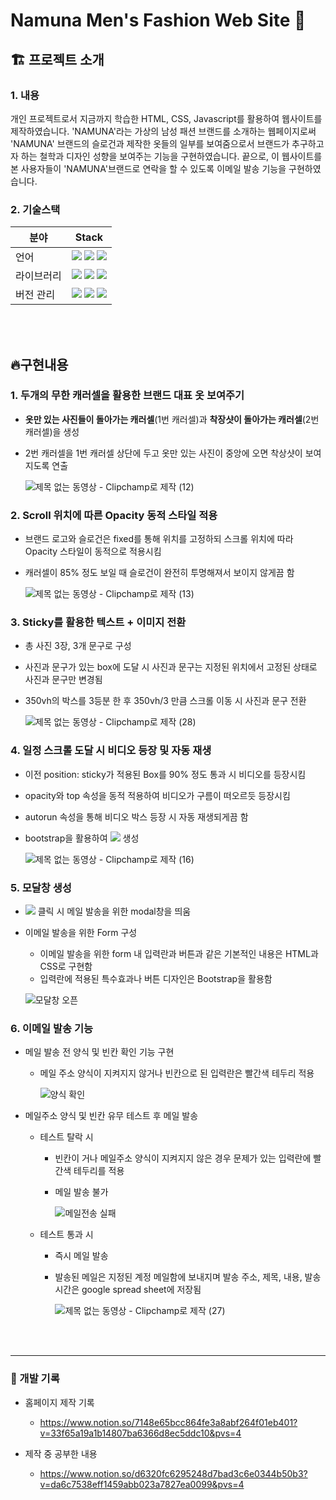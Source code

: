 # Namuna Men's Fashion Web Site 👔

## 🏗️ 프로젝트 소개 
### 1. 내용
개인 프로젝트로서 지금까지 학습한 HTML, CSS, Javascript를 활용하여 웹사이트를 제작하였습니다. 'NAMUNA'라는 가상의 남성 패션 브랜드를 소개하는 웹페이지로써 'NAMUNA' 브랜드의 슬로건과 제작한 옷들의 일부를 보여줌으로서 브랜드가 추구하고자 하는 철학과 디자인 성향을 보여주는 기능을 구현하였습니다. 끝으로, 이 웹사이트를 본 사용자들이 'NAMUNA'브랜드로 연락을 할 수 있도록 이메일 발송 기능을 구현하였습니다.


### 2. 기술스택

| 분야        | Stack  |
| --------------- | ------------------------------------------------------------------------------------------------------------------------------------------------------------------------------------------------------------------------------------------------------------------------------------------------------------------------------------------------------------------------------------------------------------------------------------------------ |
| 언어 | <img src="https://img.shields.io/badge/html-F05132?style=flat&logo=html5&logoColor=white">  <img src="https://img.shields.io/badge/css-F05132?style=flat&logo=css3&logoColor=white"> <img src="https://img.shields.io/badge/Google_Apps_Script-4285F4?style=flat&logo=googleappsscript&logoColor=white"/>||
| 라이브러리 | <img src="https://img.shields.io/badge/bootstrap-7952B3?style=flat&logo=bootstrap&logoColor=white"/> <img src="https://img.shields.io/badge/jquery-0769AD?style=flat&logo=jquery&logoColor=white"/> <img src="https://img.shields.io/badge/React-5CD0ED?style=flat&logo=react&logoColor=white"/> |
| 버전 관리 | <img src="https://img.shields.io/badge/git-F05032?style=flat&logo=git&logoColor=white">  <img src="https://img.shields.io/badge/github-181717?style=flat&logo=github&logoColor=white"> <img src="https://img.shields.io/badge/notion-000000?style=flat&logo=notion&logoColor=white"/> |

<br><br>


## 🔥구현내용
### 1. 두개의 무한 캐러셀을 활용한 브랜드 대표 옷 보여주기
- **옷만 있는 사진들이 돌아가는 캐러셀**(1번 캐러셀)과 **착장샷이 돌아가는 캐러셀**(2번 캐러셀)을 생성
- 2번 캐러셀을 1번 캐러셀 상단에 두고 옷만 있는 사진이 중앙에 오면 착상샷이 보여지도록 연출

  ![제목 없는 동영상 - Clipchamp로 제작 (12)](https://github.com/namuna309/NamunaMensFashion/assets/68600766/48318fda-cf02-45bd-bc82-b80b7cc0783d)

### 2. Scroll 위치에 따른 Opacity 동적 스타일 적용
- 브랜드 로고와 슬로건은 fixed를 통해 위치를 고정하되 스크롤 위치에 따라 Opacity 스타일이 동적으로 적용시킴
- 캐러셀이 85% 정도 보일 때 슬로건이 완전히 투명해져서 보이지 않게끔 함

  ![제목 없는 동영상 - Clipchamp로 제작 (13)](https://github.com/namuna309/NamunaMensFashion/assets/68600766/0c3a9c28-cca2-427c-bfb5-e99cbd942b81)

### 3. Sticky를 활용한 텍스트 + 이미지 전환
- 총 사진 3장, 3개 문구로 구성
- 사진과 문구가 있는 box에 도달 시 사진과 문구는 지정된 위치에서 고정된 상태로 사진과 문구만 변경됨
- 350vh의 박스를 3등분 한 후 350vh/3 만큼 스크롤 이동 시 사진과 문구 전환

   ![제목 없는 동영상 - Clipchamp로 제작 (28)](https://github.com/namuna309/NamunaMensFashion/assets/68600766/a5178df0-db98-424b-99bb-6d2417c4443d)

### 4. 일정 스크롤 도달 시 비디오 등장 및 자동 재생
- 이전 position: sticky가 적용된 Box를 90% 정도 통과 시 비디오를 등장시킴
- opacity와 top 속성을 동적 적용하여 비디오가 구름이 떠오르듯 등장시킴
- autorun 속성을 통해 비디오 박스 등장 시 자동 재생되게끔 함
- bootstrap을 활용하여 <img src="https://img.shields.io/badge/Contact_Us-212121?style=flat&l&logoColor=white"> 생성

  ![제목 없는 동영상 - Clipchamp로 제작 (16)](https://github.com/namuna309/NamunaMensFashion/assets/68600766/eb802b5f-e5d3-4550-8280-28cb014bba91)

### 5. 모달창 생성
- <img src="https://img.shields.io/badge/Contact_Us-212121?style=flat&l&logoColor=white"> 클릭 시 메일 발송을 위한 modal창을 띄움
- 이메일 발송을 위한 Form 구성

  - 이메일 발송을 위한 form 내 입력란과 버튼과 같은 기본적인 내용은 HTML과 CSS로 구현함
  - 입력란에 적용된 특수효과나 버튼 디자인은 Bootstrap을 활용함

  ![모달창 오픈](https://github.com/namuna309/NamunaMensFashion/assets/68600766/7742275d-9a67-4864-8aed-bd436960aa14)


### 6. 이메일 발송 기능
- 메일 발송 전 양식 및 빈칸 확인 기능 구현

  - 메일 주소 양식이 지켜지지 않거나 빈칸으로 된 입력란은 빨간색 테두리 적용

    ![양식 확인](https://github.com/namuna309/NamunaMensFashion/assets/68600766/c50b81d3-edef-42df-a506-dbde1932d086)


- 메일주소 양식 및 빈칸 유무 테스트 후 메일 발송

  - 테스트 탈락 시
    
    - 빈칸이 거나 메일주소 양식이 지켜지지 않은 경우 문제가 있는 입력란에 빨간색 테두리를 적용
    - 메일 발송 불가

      ![메일전송 실패](https://github.com/namuna309/NamunaMensFashion/assets/68600766/6c113cd9-cb62-4427-a64f-2e1285c4b447)


  - 테스트 통과 시
    
    - 즉시 메일 발송
    - 발송된 메일은 지정된 계정 메일함에 보내지며 발송 주소, 제목, 내용, 발송 시간은 google spread sheet에 저장됨

      ![제목 없는 동영상 - Clipchamp로 제작 (27)](https://github.com/namuna309/NamunaMensFashion/assets/68600766/61156b47-afe9-4a6b-8dc9-2febefd56068)


  
<br>
<br>

----
### 📖 개발 기록
- 홈페이지 제작 기록

  - https://www.notion.so/7148e65bcc864fe3a8abf264f01eb401?v=33f65a19a1b14807ba6366d8ec5ddc10&pvs=4
- 제작 중 공부한 내용

  - https://www.notion.so/d6320fc6295248d7bad3c6e0344b50b3?v=da6c7538eff1459abb023a7827ea0099&pvs=4
